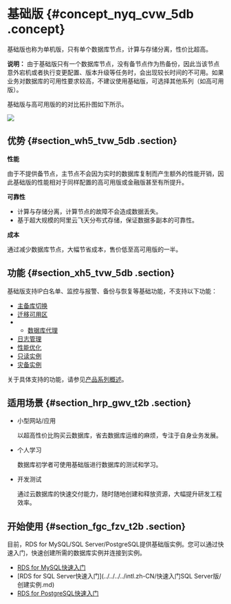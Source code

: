 # 基础版 {#concept_nyq_cvw_5db .concept}

基础版也称为单机版，只有单个数据库节点，计算与存储分离，性价比超高。

**说明：** 由于基础版只有一个数据库节点，没有备节点作为热备份，因此当该节点意外宕机或者执行变更配置、版本升级等任务时，会出现较长时间的不可用。如果业务对数据库的可用性要求较高，不建议使用基础版，可选择其他系列（如高可用版）。

基础版与高可用版的的对比拓扑图如下所示。

![](http://static-aliyun-doc.oss-cn-hangzhou.aliyuncs.com/assets/img/7788/15439818591359_zh-CN.png)

## 优势 {#section_wh5_tvw_5db .section}

**性能**

由于不提供备节点，主节点不会因为实时的数据库复制而产生额外的性能开销，因此基础版的性能相对于同样配置的高可用版或金融版甚至有所提升。

**可靠性**

-   计算与存储分离，计算节点的故障不会造成数据丢失。
-   基于超大规模的阿里云飞天分布式存储，保证数据多副本的可靠性。

**成本**

通过减少数据库节点，大幅节省成本，售价低至高可用版的一半。

## 功能 {#section_xh5_tvw_5db .section}

基础版支持IP白名单、监控与报警、备份与恢复等基础功能，不支持以下功能：

-   [主备库切换](../../../../intl.zh-CN/用户指南/实例管理/切换主备实例.md)
-   [迁移可用区](../../../../intl.zh-CN/用户指南/实例管理/迁移可用区.md)
-   -   [数据库代理](https://www.alibabacloud.com/help/zh/doc-detail/72253.htm)
-   [日志管理](../../../../intl.zh-CN/用户指南/日志管理.md)
-   [性能优化](../../../../intl.zh-CN/用户指南/性能优化.md)
-   [只读实例](../../../../intl.zh-CN/快速入门MySQL版/扩展实例/只读实例/只读实例简介.md)
-   [灾备实例](../../../../intl.zh-CN/快速入门MySQL版/扩展实例/灾备实例.md)

关于具体支持的功能，请参见[产品系列概述](intl.zh-CN/产品简介/产品系列/产品系列概述.md)。

## 适用场景 {#section_hrp_gwv_t2b .section}

-   小型网站/应用

    以超高性价比购买云数据库，省去数据库运维的麻烦，专注于自身业务发展。

-   个人学习

    数据库初学者可使用基础版进行数据库的测试和学习。

-   开发测试

    通过云数据库的快速交付能力，随时随地创建和释放资源，大幅提升研发工程效率。


## 开始使用 {#section_fgc_fzv_t2b .section}

目前，RDS for MySQL/SQL Server/PostgreSQL提供基础版实例。您可以通过快速入门，快速创建所需的数据库实例并连接到实例。

-   [RDS for MySQL快速入门](../../../../intl.zh-CN/快速入门MySQL版/创建实例.md)
-   [RDS for SQL Server快速入门](../../../../intl.zh-CN/快速入门SQL Server版/创建实例.md)
-   [RDS for PostgreSQL快速入门](../../../../intl.zh-CN/快速入门PostgreSQL版/创建实例.md)

